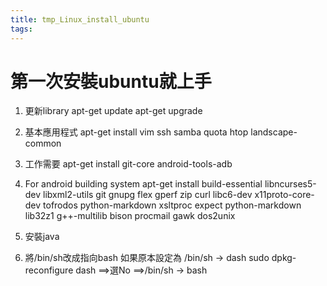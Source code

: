 ```yaml
---
title: tmp_Linux_install_ubuntu
tags:
---
```

第一次安裝ubuntu就上手
===

1. 更新library
apt-get update
apt-get upgrade

2. 基本應用程式
apt-get install vim ssh samba quota htop landscape-common

3. 工作需要
apt-get install git-core android-tools-adb

4. For android building system
apt-get install build-essential libncurses5-dev libxml2-utils git gnupg flex gperf zip curl libc6-dev x11proto-core-dev tofrodos python-markdown xsltproc expect python-markdown lib32z1 g++-multilib bison procmail gawk dos2unix

5. 安裝java

6. 將/bin/sh改成指向bash
如果原本設定為 /bin/sh -> dash
sudo dpkg-reconfigure dash
==>選No
==>/bin/sh -> bash
